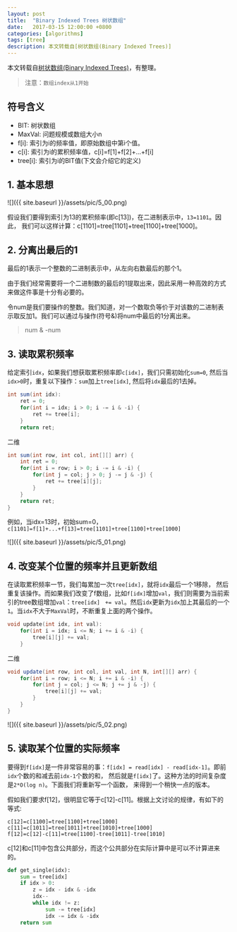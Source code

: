```yaml
---
layout: post
title:  "Binary Indexed Trees 树状数组"
date:   2017-03-15 12:00:00 +0800
categories: [algorithms]
tags: [tree]
description: 本文转载自[树状数组(Binary Indexed Trees)]
---
```


本文转载自[树状数组(Binary Indexed Trees)](http://www.hawstein.com/posts/binary-indexed-trees.html)，有整理。

> 注意：`数组index从1开始`

## 符号含义

- BIT: 树状数组
- MaxVal: 问题规模或数组大小n
- f[i]: 索引为i的频率值，即原始数组中第i个值。
- c[i]: 索引为i的累积频率值，c[i]=f[1]+f[2]+…+f[i]
- tree[i]: 索引为i的BIT值(下文会介绍它的定义)

## 1. 基本思想

![]({{ site.baseurl }}/assets/pic/5_00.png)

假设我们要得到索引为13的累积频率(即c[13])，在二进制表示中，`13=1101`。因此， 我们可以这样计算：c[1101]=tree[1101]+tree[1100]+tree[1000]。

## 2. 分离出最后的1

最后的1表示一个整数的二进制表示中，从左向右数最后的那个1。

由于我们经常需要将一个二进制数的最后的1提取出来，因此采用一种高效的方式来做这件事是十分有必要的。

令num是我们要操作的整数。我们知道，对一个数取负等价于对该数的二进制表示取反加1。我们可以通过与操作(符号&)将num中最后的1分离出来。

> num & -num

## 3. 读取累积频率

给定索引`idx`，如果我们想获取累积频率即`c[idx]`，我们只需初始化`sum=0`, 然后当`idx>0`时，重复以下操作：`sum`加上`tree[idx]`, 然后将`idx`最后的1去掉。

~~~java
int sum(int idx):
	ret = 0;
	for(int i = idx; i > 0; i -= i & -i) {
		ret += tree[i];
	}
	return ret;
~~~

二维
~~~java
int sum(int row, int col, int[][] arr) {
    int ret = 0;
    for(int i = row; i > 0; i -= i & -i) {
        for(int j = col; j > 0; j -= j & -j) {
            ret += tree[i][j];
        }
    }
    return ret;
}
~~~

例如，当idx=13时，初始sum=0，`c[1101]=f[1]+...+f[13]=tree[1101]+tree[1100]+tree[1000]`

![]({{ site.baseurl }}/assets/pic/5_01.png)

## 4. 改变某个位置的频率并且更新数组

在读取累积频率一节，我们每累加一次`tree[idx]`，就将`idx`最后一个1移除， 然后重复该操作。而如果我们改变了f数组，比如`f[idx]`增加`val`，我们则需要为当前索引的tree数组增加`val`：`tree[idx]　+= val`。然后`idx`更新为`idx`加上其最后的一个`1`。当`idx`不大于`MaxVal`时，不断重复上面的两个操作。

~~~cpp
void update(int idx, int val):
	for(int i = idx; i <= N; i += i & -i) {
		tree[i][j] += val;
	}
~~~

二维
~~~java
void update(int row, int col, int val, int N, int[][] arr) {
    for(int i = row; i <= N; i += i & -i) {
        for(int j = col; j <= N; j += j & -j) {
            tree[i][j] += val;
        }
    }
}
~~~

![]({{ site.baseurl }}/assets/pic/5_02.png)

## 5. 读取某个位置的实际频率

要得到`f[idx]`是一件非常容易的事：`f[idx] = read[idx] - read[idx-1]`。即前`idx`个数的和减去前`idx-1`个数的和， 然后就是`f[idx]`了。这种方法的时间复杂度是`2*O(log n)`。下面我们将重新写一个函数， 来得到一个稍快一点的版本。

假如我们要求f[12]，很明显它等于c[12]-c[11]。根据上文讨论的规律，有如下的等式:

~~~
c[12]=c[1100]=tree[1100]+tree[1000]
c[11]=c[1011]=tree[1011]+tree[1010]+tree[1000]
f[12]=c[12]-c[11]=tree[1100]-tree[1011]-tree[1010]
~~~

c[12]和c[11]中包含公共部分，而这个公共部分在实际计算中是可以不计算进来的。

~~~python
def get_single(idx):
    sum = tree[idx]
    if idx > 0:
        z = idx - idx & -idx
        idx--
        while idx != z:
            sum -= tree[idx]
            idx -= idx & -idx
    return sum
~~~








